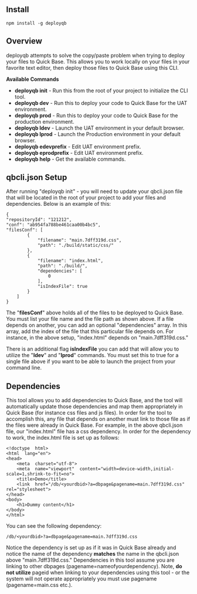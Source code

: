 ## Install

    npm install -g deployqb

## Overview
deployqb attempts to solve the copy/paste problem when trying to deploy your files to Quick Base.  This allows you to work locally on your files in your favorite text editor, then deploy those files to Quick Base using this CLI.

**Available Commands**

 - **deployqb init** - Run this from the root of your project to initialize the CLI tool. 
 - **deployqb dev** - Run this to deploy your code to Quick Base for the UAT environment. 
 - **deployqb prod** - Run this to deploy your code to Quick Base for the production environment. 
 - **deployqb ldev** - Launch the UAT environment in your default browser. 
 - **deployqb lprod** - Launch the Production environment in your default browser.
 - **deployqb edevprefix** - Edit UAT environment prefix.
 - **deployqb eprodprefix** - Edit UAT environment prefix.
 - **deployqb help** - Get the available commands.

## qbcli.json Setup
After running "deployqb init" - you will need to update your qbcli.json file that will be located in the root of your project to add your files and dependencies.  Below is an example of this:

	{
	"repositoryId": "121212",
	"conf": "ab954fa788be461caa00b4bc5",
	"filesConf": [
			{
				"filename": "main.7dff319d.css",
				"path": "./build/static/css/"
			},
			{
				"filename": "index.html",
				"path": "./build/",
				"dependencies": [
					0
				],
				"isIndexFile": true
			}
		]
	}

The "**filesConf**" above holds all of the files to be deployed to Quick Base.  You must list your file name and the file path as shown above.  If a file depends on another, you can add an optional "dependencies" array.  In this array, add the index of the file that this particular file depends on.  For instance, in the above setup, "index.html" depends on "main.7dff319d.css."

There is an additional flag **isIndexFile** you can add that will allow you to utilize the "**ldev**" and "**lprod**" commands.  You must set this to true for a single file above if you want to be able to launch the project from your command line.

## Dependencies
This tool allows you to add dependencies to Quick Base, and the tool will automatically update those dependencies and map them appropriately in Quick Base (for instance css files and js files).  In order for the tool to accomplish this, any file that depends on another must link to those file as if the files were already in Quick Base.  For example, in the above qbcli.json file, our "index.html" file has a css dependency.  In order for the dependency to work, the index.html file is set up as follows:

	<!doctype  html>
	<html  lang="en">
	<head>
		<meta  charset="utf-8">
		<meta  name="viewport"  content="width=device-width,initial-scale=1,shrink-to-fit=no">
		<title>Demo</title>
		<link  href="/db/<yourdbid>?a=dbpage&pagename=main.7dff319d.css"  rel="stylesheet">
	</head>
	<body>
		<h1>Dummy content</h1>
	</body>
	</html>

You can see the following dependency:

```/db/<yourdbid>?a=dbpage&pagename=main.7dff319d.css```

Notice the dependency is set up as if it was in Quick Base already and notice the name of the dependency **matches** the name in the qbcli.json above "main.7dff319d.css."  Dependencies in this tool assume you are linking to other dbpages (pagename=nameofyourdependency).  Note, **do not utilize** pageid when linking to your dependencies using this tool - or the system will not operate appropriately you must use pagename (pagename=main.css etc.). 





